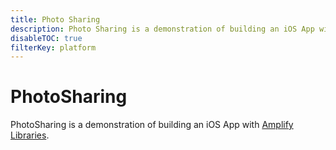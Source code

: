 ```yaml
---
title: Photo Sharing
description: Photo Sharing is a demonstration of building an iOS App with [Amplify Libraries](https://docs.amplify.aws/lib/q/platform/ios).
disableTOC: true
filterKey: platform
---
```


# PhotoSharing

PhotoSharing is a demonstration of building an iOS App with [Amplify Libraries](https://docs.amplify.aws/lib/q/platform/ios).

